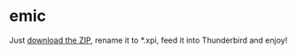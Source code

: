 emic
====

Just [download the ZIP](https://github.com/XxJo3yxX/emic/archive/master.zip), rename it to *.xpi, feed it into Thunderbird and enjoy!